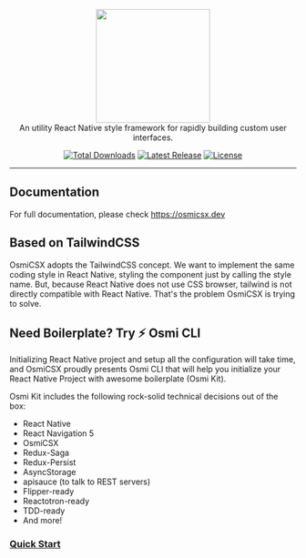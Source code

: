 <p align="center">
    <a href="https://github.com/OsmiCSX/osmicsx" target="_blank"><img width="200" src="https://i.imgur.com/ZrtZAj8.png"></a><br>
    An utility React Native style framework for rapidly building custom user interfaces.
</p>

<p align="center">
    <a href="https://www.npmjs.com/package/osmicsx"><img src="https://img.shields.io/npm/dt/osmicsx.svg" alt="Total Downloads"></a>
    <a href="https://github.com/OsmiCSX/osmicsx/releases"><img src="https://img.shields.io/npm/v/osmicsx.svg" alt="Latest Release"></a>
    <a href="https://github.com/OsmiCSX/osmicsx/blob/master/LICENSE"><img src="https://img.shields.io/npm/l/osmicsx.svg" alt="License"></a>
</p>

------

## Documentation
For full documentation, please check https://osmicsx.dev

## Based on TailwindCSS
OsmiCSX adopts the TailwindCSS concept. We want to implement the same coding style in React Native, styling the component just by calling the style name. But, because React Native does not use CSS browser, tailwind is not directly compatible with React Native. That's the problem OsmiCSX is trying to solve.

## Need Boilerplate? Try ⚡ Osmi CLI
Initializing React Native project and setup all the configuration will take time, and OsmiCSX proudly presents Osmi CLI that will help you initialize your React Native Project with awesome boilerplate (Osmi Kit).

Osmi Kit includes the following rock-solid technical decisions out of the box:
- React Native
- React Navigation 5
- OsmiCSX
- Redux-Saga
- Redux-Persist
- AsyncStorage
- apisauce (to talk to REST servers)
- Flipper-ready
- Reactotron-ready
- TDD-ready
- And more!

### [Quick Start](https://github.com/OsmiCSX/osmi)
